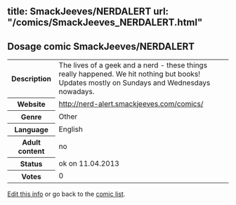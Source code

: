 title: SmackJeeves/NERDALERT
url: "/comics/SmackJeeves_NERDALERT.html"
---
Dosage comic SmackJeeves/NERDALERT
-----------------------------------------

<table class="comicinfo">
<tr>
<th>Description</th><td>The lives of a geek and a nerd - these things really happened. We hit nothing but books! Updates mostly on Sundays and Wednesdays nowadays.</td>
</tr>
<tr>
<th>Website</th><td><a href="http://nerd-alert.smackjeeves.com/comics/">http://nerd-alert.smackjeeves.com/comics/</a></td>
</tr>
<tr>
<th>Genre</th><td>Other</td>
</tr>
<tr>
<th>Language</th><td>English</td>
</tr>
<tr>
<th>Adult content</th><td>no</td>
</tr>
<tr>
<th>Status</th><td>ok on 11.04.2013</td>
</tr>
<tr>
<th>Votes</th><td>0</div></td>
</tr>
</table>

[Edit this info](/comics/SmackJeeves_NERDALERT_edit.html) or go back to the [comic list](../comic-index.html).
